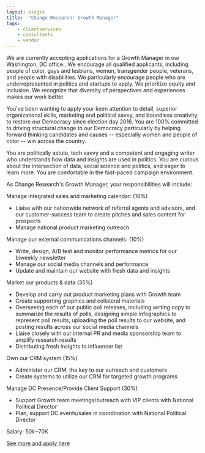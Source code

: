 ```yaml
---
layout: single
title:  "Change Research: Growth Manager"
tags: 
    - clientservices
    - consultants
    - vendor
---
```


We are currently accepting applications for a Growth Manager in our Washington, DC office.. We encourage all qualified applicants, including people of color, gays and lesbians, women, transgender people, veterans, and people with disabilities. We particularly encourage people who are underrepresented in politics and startups to apply. We prioritize equity and inclusion. We recognize that diversity of perspectives and experiences makes our work better.


You've been wanting to apply your keen attention to detail, superior organizational skills, marketing and political savvy, and boundless creativity to restore our Democracy since election day 2016.  You are 100% committed to driving structural change to our Democracy particularly by helping forward thinking candidates and causes -- especially women and people of color -- win across the country.

 
You are politically astute, tech savvy and a competent and engaging writer who understands how data and insights are used in politics.  You are curious about the intersection of data, social science and politics, and eager to learn more. You are comfortable in the fast-paced campaign environment.


As Change Research's Growth Manager, your responsibilities will include:


Manage integrated sales and marketing calendar: (10%)
* Liaise with our nationwide network of referral agents and advisors, and our customer-success team to create pitches and sales content for prospects
* Manage national product marketing outreach 


Manage our external communications channels: (10%)
* Write, design, A/B test and monitor performance metrics for our biweekly newsletter
* Manage our social media channels and performance
* Update and maintain our website with fresh data and insights


Market our products & data (35%)
* Develop and carry out product marketing plans with Growth team
* Create supporting graphics and collateral materials 
* Overseeing each of our public poll releases, including writing copy to summarize the results of polls, designing simple infographics to represent poll results, uploading the poll results to our website, and posting results across our social media channels 
* Liaise closely with our internal PR and media sponsorship team to amplify research results
* Distributing fresh insights to influencer list


Own our CRM system (15%)
* Administer our CRM, the key to our outreach and customers
* Create systems to utilize our CRM for targeted growth programs


Manage DC Presence/Provide Client Support (30%)
* Support Growth team meetings/outreach with VIP clients with National Political Director
* Plan, support DC events/sales in coordination with National Political Director


Salary: $50k-$70K


[See more and apply here](https://www.changeresearch.com/growth-manager)
